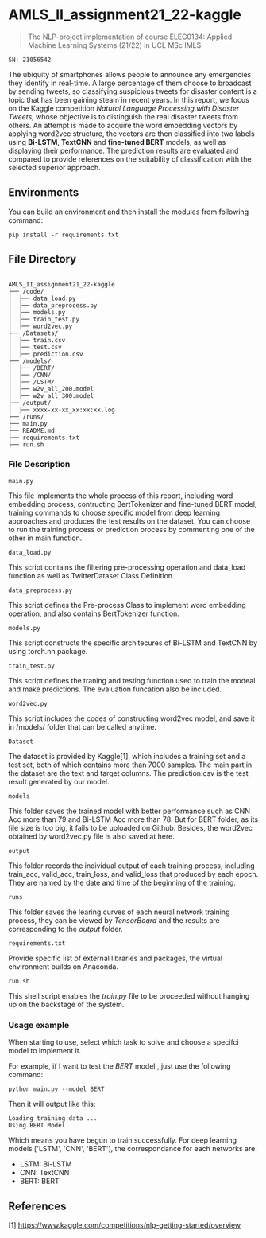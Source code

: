 # AMLS_II_assignment21_22-kaggle
> The NLP-project implementation of course ELEC0134: Applied Machine Learning Systems (21/22) in UCL MSc IMLS.
```
SN: 21056542
```

The ubiquity of smartphones allows people to announce any emergencies they identify in real-time. A large percentage of them choose to broadcast by sending tweets, so classifying
suspicious tweets for disaster content is a topic that has been gaining steam in recent years. In this report, we focus on the Kaggle competition *Natural Language Processing with Disaster Tweets*, whose objective is to distinguish the real disaster tweets from others. An attempt is made to acquire the word embedding vectors by applying word2vec structure, the vectors are then classified into two labels using **Bi-LSTM**, **TextCNN** and **fine-tuned BERT** models, as well as displaying their performance. The prediction results are evaluated and compared to provide references on the suitability of classification with the selected superior approach.


## Environments

You can build an environment and then install the modules from following command:
```
pip install -r requirements.txt 
```


## File Directory
```

AMLS_II_assignment21_22-kaggle
├── /code/
│  ├── data_load.py
│  ├── data_preprocess.py
│  ├── models.py
│  ├── train_test.py
│  ├── word2vec.py
├── /Datasets/
│  ├── train.csv
│  ├── test.csv
│  ├── prediction.csv
├── /models/
│  ├── /BERT/
│  ├── /CNN/
│  ├── /LSTM/
│  ├── w2v_all_200.model
│  ├── w2v_all_300.model
├── /output/
│  ├── xxxx-xx-xx_xx:xx:xx.log
├── /runs/
├── main.py
├── README.md
├── requirements.txt
├── run.sh

```

### File Description

```
main.py
```
This file implements the whole process of this report, including word embedding process, contructing BertTokenizer and fine-tuned BERT model, training commands to choose specific model from deep learning approaches and produces the test results on the dataset. You can choose to run the training process or prediction process by commenting one of the other in main function.
```
data_load.py
```
This script contains the filtering pre-processing operation and data_load function as well as TwitterDataset Class Definition.
```
data_preprocess.py
```
This script defines the Pre-process Class to implement word embedding operation, and also contains BertTokenizer function.
```
models.py
```
This script constructs the specific architecures of Bi-LSTM and TextCNN by using torch.nn package.
```
train_test.py
```
This script defines the traning and testing function used to train the modeal and make predictions. The evaluation funcation also be included.
```
word2vec.py
```
This script includes the codes of constructing word2vec model, and save it in /models/ folder that can be called anytime.
```
Dataset
```
The dataset is provided by Kaggle[1], which includes a training set and a test set, both of which contains more than 7000 samples. The main part in the dataset are the text and target columns. The prediction.csv is the test result generated by our model.
```
models
```
This folder saves the trained model with better performance such as CNN Acc more than 79 and Bi-LSTM Acc more than 78. But for BERT folder, as its file size is too big, it fails to be uploaded on Github. Besides, the word2vec obtained by word2vec.py file is also saved at here.
```
output
```
This folder records the individual output of each training process, including train_acc, valid_acc, train_loss, and valid_loss that produced by each epoch. They are named by the date and time of the beginning of the training.
```
runs
```
This folder saves the learing curves of each neural network training process, they can be viewed by *TensorBoard* and the results are corresponding to the *output* folder.
```
requirements.txt
```
Provide specific list of external libraries and packages, the virtual environment builds on Anaconda.
```
run.sh
```
This shell script enables the *train.py* file to be proceeded without hanging up on the backstage of the system.


### Usage example

When starting to use, select which task to solve and choose a specifci model to implement it.

For example, if I want to test the *BERT* model , just use the following command:
```
python main.py --model BERT
```
Then it will output like this:
```
Loading training data ...
Using BERT Model
```
Which means you have begun to train successfully.
For deep learning models ['LSTM', 'CNN', 'BERT'], the correspondance for each networks are:
* LSTM: Bi-LSTM
* CNN: TextCNN
* BERT: BERT

## References

[1] https://www.kaggle.com/competitions/nlp-getting-started/overview